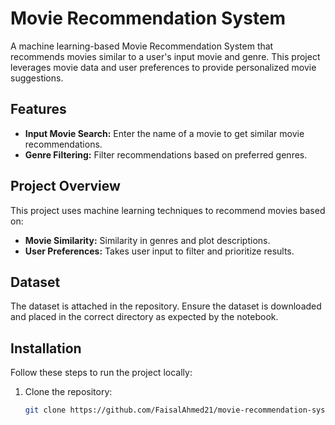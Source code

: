 # Movie Recommendation System

A machine learning-based Movie Recommendation System that recommends movies similar to a user's input movie and genre. This project leverages movie data and user preferences to provide personalized movie suggestions.

## Features

- **Input Movie Search:** Enter the name of a movie to get similar movie recommendations.
- **Genre Filtering:** Filter recommendations based on preferred genres.

## Project Overview

This project uses machine learning techniques to recommend movies based on:

- **Movie Similarity:** Similarity in genres and plot descriptions.
- **User Preferences:** Takes user input to filter and prioritize results.

## Dataset

The dataset is attached in the repository. Ensure the dataset is downloaded and placed in the correct directory as expected by the notebook.

## Installation

Follow these steps to run the project locally:

1. Clone the repository:
   ```bash
   git clone https://github.com/FaisalAhmed21/movie-recommendation-system.git
